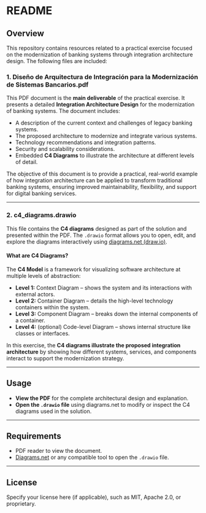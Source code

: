 
# README

## Overview

This repository contains resources related to a practical exercise focused on the modernization of banking systems through integration architecture design. The following files are included:

### 1. **Diseño de Arquitectura de Integración para la Modernización de Sistemas Bancarios.pdf**

This PDF document is the **main deliverable** of the practical exercise. It presents a detailed **Integration Architecture Design** for the modernization of banking systems. The document includes:

- A description of the current context and challenges of legacy banking systems.
- The proposed architecture to modernize and integrate various systems.
- Technology recommendations and integration patterns.
- Security and scalability considerations.
- Embedded **C4 Diagrams** to illustrate the architecture at different levels of detail.

The objective of this document is to provide a practical, real-world example of how integration architecture can be applied to transform traditional banking systems, ensuring improved maintainability, flexibility, and support for digital banking services.

---

### 2. **c4_diagrams.drawio**

This file contains the **C4 diagrams** designed as part of the solution and presented within the PDF. The `.drawio` format allows you to open, edit, and explore the diagrams interactively using [diagrams.net (draw.io)](https://app.diagrams.net/).

#### What are C4 Diagrams?
The **C4 Model** is a framework for visualizing software architecture at multiple levels of abstraction:
- **Level 1:** Context Diagram – shows the system and its interactions with external actors.
- **Level 2:** Container Diagram – details the high-level technology containers within the system.
- **Level 3:** Component Diagram – breaks down the internal components of a container.
- **Level 4:** (optional) Code-level Diagram – shows internal structure like classes or interfaces.

In this exercise, the **C4 diagrams illustrate the proposed integration architecture** by showing how different systems, services, and components interact to support the modernization strategy.

---

## Usage
- **View the PDF** for the complete architectural design and explanation.
- **Open the `.drawio` file** using diagrams.net to modify or inspect the C4 diagrams used in the solution.

---

## Requirements
- PDF reader to view the document.
- [Diagrams.net](https://app.diagrams.net/) or any compatible tool to open the `.drawio` file.

---

## License
Specify your license here (if applicable), such as MIT, Apache 2.0, or proprietary.
